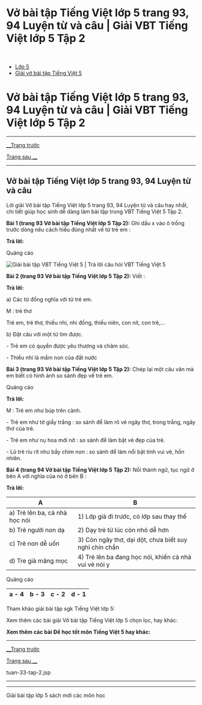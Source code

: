 # Vở bài tập Tiếng Việt lớp 5 trang 93, 94 Luyện từ và câu | Giải VBT Tiếng Việt lớp 5 Tập 2

﻿

  * [Lớp 5](https://vietjack.com/series/lop-5.jsp)
  * [Giải vở bài tập Tiếng Việt 5](https://vietjack.com/giai-vo-bai-tap-tieng-viet-5/index.jsp)



# Vở bài tập Tiếng Việt lớp 5 trang 93, 94 Luyện từ và câu | Giải VBT Tiếng Việt lớp 5 Tập 2

* * *

[__Trang trước](https://vietjack.com/giai-vo-bai-tap-tieng-viet-5/tuan-33-tap-2.jsp)

[Trang sau __](https://vietjack.com/giai-vo-bai-tap-tieng-viet-5/tuan-33-tap-2.jsp)

* * *

## Vở bài tập Tiếng Việt lớp 5 trang 93, 94 Luyện từ và câu

Lời giải Vở bài tập Tiếng Việt lớp 5 trang 93, 94 Luyện từ và câu hay nhất, chi tiết giúp học sinh dễ dàng làm bài tập trong VBT Tiếng Việt 5 Tập 2.

**Bài 1 (trang 93 Vở bài tập Tiếng Việt lớp 5 Tập 2):** Ghi dấu x vào ô trống trước dòng nêu cách hiểu đúng nhất về từ trẻ em :

**Trả lời:**

Quảng cáo

![Giải bài tập VBT Tiếng Việt 5 | Trả lời câu hỏi VBT Tiếng Việt 5](https://vietjack.com/giai-vo-bai-tap-tieng-viet-5/images/luyen-tu-va-cau-tuan-33-trang-93-94-tap-2.PNG)

**Bài 2 (trang 93 Vở bài tập Tiếng Việt lớp 5 Tập 2):** Viết :

**Trả lời:**

a) Các từ đồng nghĩa với từ trẻ em.

M : trẻ thơ

Trẻ em, trẻ thơ, thiếu nhi, nhi đồng, thiếu niên, con nít, con trẻ,... 

b) Đặt câu với một từ tìm được.

\- Trẻ em có quyền được yêu thương và chăm sóc.

\- Thiếu nhi là mầm non của đất nước

**Bài 3 (trang 93 Vở bài tập Tiếng Việt lớp 5 Tập 2):** Chép lại một câu văn mà em biết có hình ảnh so sánh đẹp về trẻ em.

Quảng cáo

**Trả lời:**

M : Trẻ em như búp trên cành.

\- Trẻ em như tờ giấy trắng : so sánh để làm rõ vẻ ngây thơ, trong trắng, ngây thơ của trẻ. 

\- Trẻ em như nụ hoa mới nở : so sánh để làm bật vẻ đẹp của trẻ. 

\- Lũ trẻ ríu rít như bầy chim non : so sánh để làm nổi bật tính vui vẻ, hồn nhiên. 

**Bài 4 (trang 94 Vở bài tập Tiếng Việt lớp 5 Tập 2):** Nối thành ngữ, tục ngữ ở bên A với nghĩa của nó ở bên B :

**Trả lời:**

A | B  
---|---  
a) Trẻ lên ba, cả nhà học nói | 1) Lớp già đi trước, có lớp sau thay thế  
b) Trẻ người non dạ | 2) Dạy trẻ từ lúc còn nhỏ dễ hơn   
c) Trẻ non dễ uốn | 3) Còn ngây thơ, dại dột, chưa biết suy nghĩ chín chắn  
d) Tre già măng mọc | 4) Trẻ lên ba đang học nói, khiến cả nhà vui vẻ nói y  
  
Quảng cáo

a - 4 | b - 3 | c - 2 | d - 1  
---|---|---|---  
  
Tham khảo giải bài tập sgk Tiếng Việt lớp 5:

Xem thêm các bài giải Vở bài tập Tiếng Việt lớp 5 chọn lọc, hay khác:

**Xem thêm các bài Để học tốt môn Tiếng Việt 5 hay khác:**

* * *

[__Trang trước](https://vietjack.com/giai-vo-bai-tap-tieng-viet-5/tuan-33-tap-2.jsp)

[Trang sau __](https://vietjack.com/giai-vo-bai-tap-tieng-viet-5/tuan-33-tap-2.jsp)

tuan-33-tap-2.jsp

* * *

* * *

Giải bài tập lớp 5 sách mới các môn học

